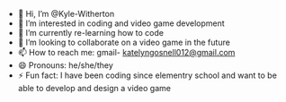 - 👋 Hi, I’m @Kyle-Witherton
- 👀 I’m interested in coding and video game development 
- 🌱 I’m currently re-learning how to code
- 💞️ I’m looking to collaborate on a video game in the future
- 📫 How to reach me: gmail- katelyngosnell012@gmail.com
- 😄 Pronouns: he/she/they
- ⚡ Fun fact: I have been coding since elementry school and want to be able to develop and design a video game

<!---
Kyle-Witherton/Kyle-Witherton is a ✨ special ✨ repository because its `README.md` (this file) appears on your GitHub profile.
You can click the Preview link to take a look at your changes.
--->
